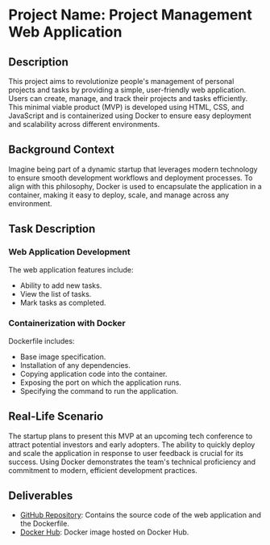 # Project Name: Project Management Web Application

## Description

This project aims to revolutionize people's management of personal projects and tasks by providing a simple, user-friendly web application. Users can create, manage, and track their projects and tasks efficiently. This minimal viable product (MVP) is developed using HTML, CSS, and JavaScript and is containerized using Docker to ensure easy deployment and scalability across different environments.

## Background Context

Imagine being part of a dynamic startup that leverages modern technology to ensure smooth development workflows and deployment processes. To align with this philosophy, Docker is used to encapsulate the application in a container, making it easy to deploy, scale, and manage across any environment.

## Task Description

### Web Application Development

The web application features include:

- Ability to add new tasks.
- View the list of tasks.
- Mark tasks as completed.

### Containerization with Docker

Dockerfile includes:

- Base image specification.
- Installation of any dependencies.
- Copying application code into the container.
- Exposing the port on which the application runs.
- Specifying the command to run the application.

## Real-Life Scenario

The startup plans to present this MVP at an upcoming tech conference to attract potential investors and early adopters. The ability to quickly deploy and scale the application in response to user feedback is crucial for its success. Using Docker demonstrates the team's technical proficiency and commitment to modern, efficient development practices.

## Deliverables

- [GitHub Repository](https://github.com/Gakwaya011/Containerization_with-Docker): Contains the source code of the web application and the Dockerfile.
- [Docker Hub](https://hub.docker.com/repository/docker/gakwaya/containerization_todo-app/general): Docker image hosted on Docker Hub.
